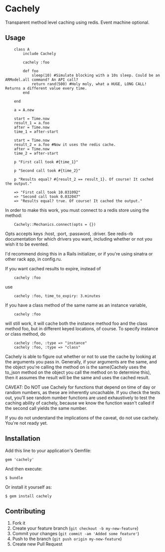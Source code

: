 # Cachely

Transparent method level caching using redis. Event machine optional.

## Usage

		class A 
			include Cachely
			
			cachely :foo
			
			def foo
				sleep(10) #Simulate blocking with a 10s sleep. Could be an ARModel.all command? An API call?
				return rand(500) #Holy moly, what a HUGE, LONG CALL! Returns a different value every time.
			end
		
		end
		
		a = A.new
		
		start = Time.now
		result_1 = a.foo
		after = Time.now
		time_1 = after-start
		
		start = Time.now
		result_2 = a.foo #Now it uses the redis cache.
		after = Time.now
		time_2 = after-start
		
		p "First call took #{time_1}"
		
		p "Second call took #{time_2}"
		
		p "Results equal? #{result_2 == result_1}. Of course! It cached the output."
		
		=> "First call took 10.031092"
		=> "Second call took 0.032047"
		=> "Results equal? true. Of course! It cached the output."
		

In order to make this work, you must connect to a redis store using the method:

		Cachely::Mechanics.connect(opts = {})

Opts accepts keys :host, :port, :password, :driver. See redis-rb documentation for which drivers you want,
including whether or not you wish it to be evented.

I'd recommend doing this in a Rails initializer, or if you're using sinatra or other rack app, in config.ru.

If you want cached results to expire, instead of

		cachely :foo
		
use

		cachely :foo, time_to_expiry: 3.minutes
		
If you have a class method of the same name as an instance variable,

		cachely :foo
		
will still work, it will cache both the instance method foo and the class method foo, but in different
keyed locations, of course. To specify instance or class method, do

		cachely :foo, :type => "instance"
		cachely :foo, :type => "class"
		
Cachely is able to figure out whether or not to use the cache by looking at the arguments you pass in.
Generally, if your arguments are the same, and the object you're calling the method on is the same(Cachely uses 
the to_json method on the object you call the method on to determine this), then it assumes the result
will be the same and uses the cached result. 

CAVEAT: Do NOT use Cachely for functions that depend on time of day or random numbers, as these are inherently uncachable. 
If you check the tests out, you'll see random number functions are used exhaustively to test the caching ability of cachely,
because we know the function wasn't called if the second call yields the same number.

If you do not understand the implications of the caveat, do not use cachely. You're not ready yet. 
## Installation

Add this line to your application's Gemfile:

    gem 'cachely'

And then execute:

    $ bundle

Or install it yourself as:

    $ gem install cachely

## Contributing

1. Fork it
2. Create your feature branch (`git checkout -b my-new-feature`)
3. Commit your changes (`git commit -am 'Added some feature'`)
4. Push to the branch (`git push origin my-new-feature`)
5. Create new Pull Request

